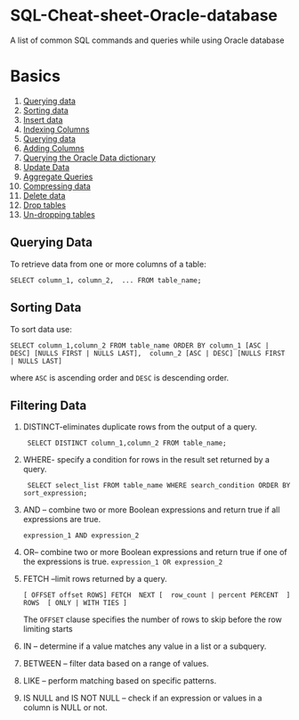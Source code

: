 # SQL-Cheat-sheet-Oracle-database
A list of common SQL commands and queries while using Oracle database

# Basics
1. [Querying data](#)
2. [Sorting data]()
3. [Insert data]()
4. [Indexing Columns]()
5. [Querying data]()
6. [Adding Columns]()
7. [Querying the Oracle Data dictionary]()
8. [Update Data]()
9. [Aggregate Queries]()
10. [Compressing data]()
11. [Delete data]()
12. [Drop tables]()
13. [Un-dropping tables]()

## Querying Data
To retrieve data from one or more columns of a table:

``` SELECT column_1, column_2,  ... FROM table_name; ```

## Sorting Data
To sort data use:

``` SELECT column_1,column_2 FROM table_name ORDER BY column_1 [ASC | DESC] [NULLS FIRST | NULLS LAST],  column_2 [ASC | DESC] [NULLS FIRST | NULLS LAST] ```

where ```ASC``` is ascending order and ```DESC``` is descending order.

## Filtering Data

1. DISTINCT-eliminates duplicate rows from the output of a query.

    ``` SELECT DISTINCT column_1,column_2 FROM table_name;```

2. WHERE- specify a condition for rows in the result set returned by a query.

    ``` SELECT select_list FROM table_name WHERE search_condition ORDER BY sort_expression;```
3. AND – combine two or more Boolean expressions and return true if all expressions are true.

    ``` expression_1 AND expression_2 ```
4. OR–  combine two or more Boolean expressions and return true if one of the expressions is true.
    ```expression_1 OR expression_2```
5. FETCH –limit rows returned by a query.

    ```[ OFFSET offset ROWS] FETCH  NEXT [  row_count | percent PERCENT  ] ROWS  [ ONLY | WITH TIES ]```
    
    The ```OFFSET``` clause specifies the number of rows to skip before the row limiting starts


6. IN – determine if a value matches any value in a list or a subquery.
7. BETWEEN – filter data based on a range of values.
8. LIKE  – perform matching based on specific patterns.
9. IS NULL and IS NOT NULL – check if an expression or values in a column is NULL or not.

 